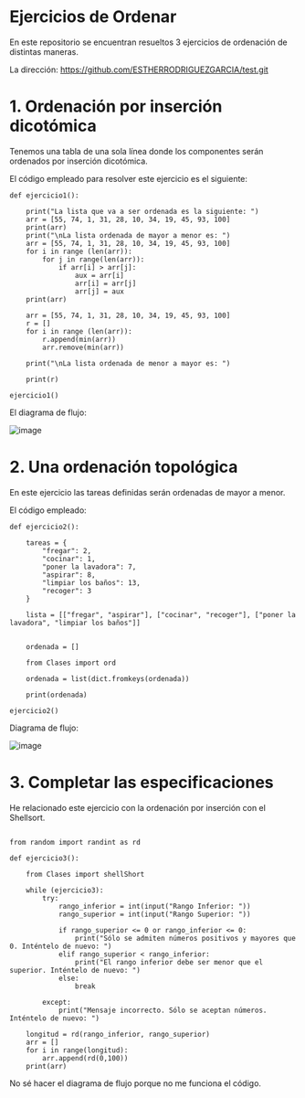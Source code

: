 # Ejercicios de Ordenar
En este repositorio se encuentran resueltos 3 ejercicios de ordenación de distintas maneras. 

La dirección: https://github.com/ESTHERRODRIGUEZGARCIA/test.git

# 1. Ordenación por inserción dicotómica

Tenemos una tabla de una sola línea donde los componentes serán ordenados por inserción dicotómica.

El código empleado para resolver este ejercicio es el siguiente:

````
def ejercicio1():

    print("La lista que va a ser ordenada es la siguiente: ")
    arr = [55, 74, 1, 31, 28, 10, 34, 19, 45, 93, 100]
    print(arr)
    print("\nLa lista ordenada de mayor a menor es: ")
    arr = [55, 74, 1, 31, 28, 10, 34, 19, 45, 93, 100]
    for i in range (len(arr)):
        for j in range(len(arr)):
            if arr[i] > arr[j]:
                aux = arr[i]
                arr[i] = arr[j]
                arr[j] = aux
    print(arr)
    
    arr = [55, 74, 1, 31, 28, 10, 34, 19, 45, 93, 100]
    r = []
    for i in range (len(arr)):
        r.append(min(arr))
        arr.remove(min(arr))

    print("\nLa lista ordenada de menor a mayor es: ")            

    print(r)

ejercicio1()

````

El diagrama de flujo:

![image](https://user-images.githubusercontent.com/91721860/158073913-fc8cb893-c901-4b0a-be69-41a1c8c0f7f2.png)


# 2. Una ordenación topológica

En este ejercicio las tareas definidas serán ordenadas de mayor a menor.

El código empleado: 
````
def ejercicio2():

    tareas = {
        "fregar": 2,
        "cocinar": 1,
        "poner la lavadora": 7,
        "aspirar": 8,
        "limpiar los baños": 13,
        "recoger": 3
    }
    
    lista = [["fregar", "aspirar"], ["cocinar", "recoger"], ["poner la lavadora", "limpiar los baños"]]


    ordenada = []

    from Clases import ord

    ordenada = list(dict.fromkeys(ordenada))

    print(ordenada)

ejercicio2()

````
Diagrama de flujo:

![image](https://user-images.githubusercontent.com/91721860/158074752-444e1321-cb32-42b1-afda-656d0225d419.png)


# 3. Completar las especificaciones

He relacionado este ejercicio con la ordenación por inserción con el Shellsort.

````

from random import randint as rd

def ejercicio3():

    from Clases import shellShort

	while (ejercicio3):
		try:
			rango_inferior = int(input("Rango Inferior: "))
			rango_superior = int(input("Rango Superior: "))

			if rango_superior <= 0 or rango_inferior <= 0:
				print("Sólo se admiten números positivos y mayores que 0. Inténtelo de nuevo: ")
			elif rango_superior < rango_inferior:
				print("El rango inferior debe ser menor que el superior. Inténtelo de nuevo: ")
			else:
				break

		except:
			print("Mensaje incorrecto. Sólo se aceptan números. Inténtelo de nuevo: ")

	longitud = rd(rango_inferior, rango_superior)
	arr = []
	for i in range(longitud):
		arr.append(rd(0,100))
	print(arr)
````

No sé hacer el diagrama de flujo porque no me funciona el código.




